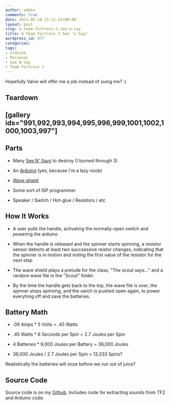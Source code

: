 ```yaml
---
author: admin
comments: true
date: 2013-05-18 21:12:21+00:00
layout: post
slug: a-team-fortress-2-see-n-say
title: A Team Fortress 2 See 'n Say!
wordpress_id: 977
categories:
tags:
- arduino
- Personal
- See N Say
- Team Fortress 2
---
```




Hopefully Valve will offer me a job instead of suing me? :)


## Teardown




## [gallery ids="991,992,993,994,995,996,999,1001,1002,1000,1003,997"]




## Parts





	
  * Many [See N' Says](http://en.wikipedia.org/wiki/See_'n_Say) to destroy (I burned through 3)

	
  * An [Arduino](http://arduino.cc/en/) (yes, because I'm a lazy noob)

	
  * [Wave shield](http://www.ladyada.net/make/waveshield)

	
  * Some sort of ISP programmer

	
  * Speaker / Switch / Hot-glue / Resistors / etc




## How It Works





	
  * A user pulls the handle, activating the normally-open switch and powering the arduino

	
  * When the handle is released and the spinner starts spinning, a resistor sensor detects at least two succsessive reistor changes, indicating that the spinner is in motion and noting the first value of the resistor for the next step

	
  * The wave shield plays a prelude for the class, "The scout says..." and a random wave file in the "Scout" folder.

	
  * By the time the handle gets back to the top, the wave file is over, the spinner stops spinning, and the swich is pushed open again, to power everyhing off and save the batteries.




## Battery Math





	
  * .09 Amps * 5 Volts = .45 Watts

	
  * .45 Watts * 6 Seconds per Spin = 2.7 Joules per Spin

	
  * 4 Batteries * 9,000 Joules per Battery = 36,000 Joules

	
  * 36,000 Joules / 2.7 Joules per Spin = 13,333 Spins?


Realistically the batteries will ooze before we run out of juice?


## Source Code


Source code is on my [Github](https://github.com/solarkennedy/TeamFortress2-SeeNSay). Includes code for extracting sounds from TF2 and Arduino code.
